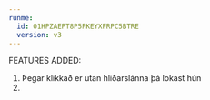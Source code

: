 ```yaml
---
runme:
  id: 01HPZAEPT8P5PKEYXFRPC5BTRE
  version: v3
---
```


FEATURES ADDED:

1. Þegar klikkað er utan hliðarslánna þá lokast hún
2. 